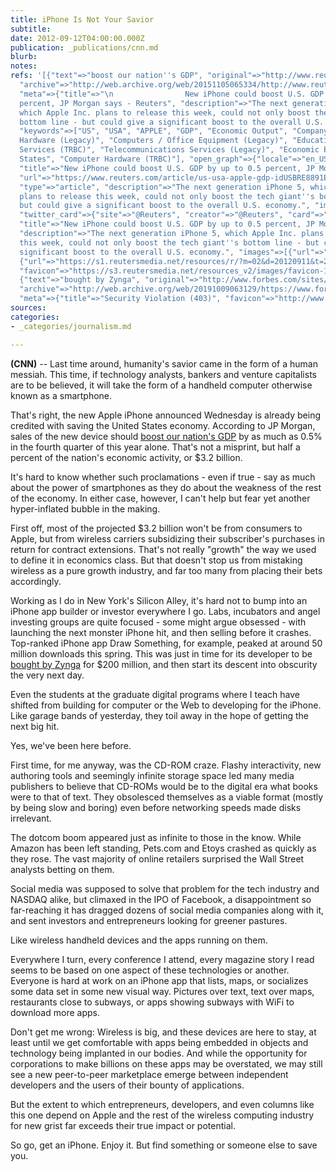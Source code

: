 ```yaml
---
title: iPhone Is Not Your Savior
subtitle: 
date: 2012-09-12T04:00:00.000Z
publication: _publications/cnn.md
blurb: 
notes: 
refs: '[{"text"=>"boost our nation''s GDP", "original"=>"http://www.reuters.com/article/2012/09/11/us-usa-apple-gdp-idUSBRE8891E720120911",
  "archive"=>"http://web.archive.org/web/20151105065334/http://www.reuters.com/article/2012/09/11/us-usa-apple-gdp-idUSBRE8891E720120911",
  "meta"=>{"title"=>"\n                New iPhone could boost U.S. GDP by up to 0.5
  percent, JP Morgan says - Reuters", "description"=>"The next generation iPhone 5,
  which Apple Inc. plans to release this week, could not only boost the tech giant''s
  bottom line - but could give a significant boost to the overall U.S. economy.",
  "keywords"=>["US", "USA", "APPLE", "GDP", "Economic Output", "Company News", "Computer
  Hardware (Legacy)", "Computers / Office Equipment (Legacy)", "Education", "Telecommunications
  Services (TRBC)", "Telecommunications Services (Legacy)", "Economic Events", "United
  States", "Computer Hardware (TRBC)"], "open_graph"=>{"locale"=>"en_US", "site_name"=>"U.S.",
  "title"=>"New iPhone could boost U.S. GDP by up to 0.5 percent, JP Morgan says",
  "url"=>"https://www.reuters.com/article/us-usa-apple-gdp-idUSBRE8891E720120911",
  "type"=>"article", "description"=>"The next generation iPhone 5, which Apple Inc.
  plans to release this week, could not only boost the tech giant''s bottom line -
  but could give a significant boost to the overall U.S. economy.", "images"=>[{"url"=>"https://s1.reutersmedia.net/resources/r/?m=02&d=20120911&t=2&i=651725552&w=1200&r=CBRE88A17ZV00"}]},
  "twitter_card"=>{"site"=>"@Reuters", "creator"=>"@Reuters", "card"=>"summary_large_image",
  "title"=>"New iPhone could boost U.S. GDP by up to 0.5 percent, JP Morgan says",
  "description"=>"The next generation iPhone 5, which Apple Inc. plans to release
  this week, could not only boost the tech giant''s bottom line - but could give a
  significant boost to the overall U.S. economy.", "images"=>[{"url"=>"https://s1.reutersmedia.net/resources/r/?m=02&d=20120911&t=2&i=651725552&w=1200&r=CBRE88A17ZV00"},
  {"url"=>"https://s1.reutersmedia.net/resources/r/?m=02&d=20120911&t=2&i=651725552&w=1200&r=CBRE88A17ZV00"}]},
  "favicon"=>"https://s3.reutersmedia.net/resources_v2/images/favicon-16x16.png"}},
  {"text"=>"bought by Zynga", "original"=>"http://www.forbes.com/sites/terokuittinen/2012/05/01/is-the-omgpop-acquisition-haunting-zynga/",
  "archive"=>"http://web.archive.org/web/20191009063129/https://www.forbes.com/sites/terokuittinen/2012/05/01/is-the-omgpop-acquisition-haunting-zynga/",
  "meta"=>{"title"=>"Security Violation (403)", "favicon"=>"http://www.forbes.com/favicon.ico"}}]'
sources: 
categories:
- _categories/journalism.md

---
```

**(CNN)** -- Last time around, humanity's savior came in the form of a human messiah. This time, if technology analysts, bankers and venture capitalists are to be believed, it will take the form of a handheld computer otherwise known as a smartphone.

That's right, the new Apple iPhone announced Wednesday is already being credited with saving the United States economy. According to JP Morgan, sales of the new device should [boost our nation's GDP](http://www.reuters.com/article/2012/09/11/us-usa-apple-gdp-idUSBRE8891E720120911) by as much as 0.5% in the fourth quarter of this year alone. That's not a misprint, but half a percent of the nation's economic activity, or $3.2 billion.

It's hard to know whether such proclamations - even if true - say as much about the power of smartphones as they do about the weakness of the rest of the economy. In either case, however, I can't help but fear yet another hyper-inflated bubble in the making.

First off, most of the projected $3.2 billion won't be from consumers to Apple, but from wireless carriers subsidizing their subscriber's purchases in return for contract extensions. That's not really "growth" the way we used to define it in economics class. But that doesn't stop us from mistaking wireless as a pure growth industry, and far too many from placing their bets accordingly.

Working as I do in New York's Silicon Alley, it's hard not to bump into an iPhone app builder or investor everywhere I go. Labs, incubators and angel investing groups are quite focused - some might argue obsessed - with launching the next monster iPhone hit, and then selling before it crashes. Top-ranked iPhone app Draw Something, for example, peaked at around 50 million downloads this spring. This was just in time for its developer to be [bought by Zynga](http://www.forbes.com/sites/terokuittinen/2012/05/01/is-the-omgpop-acquisition-haunting-zynga/) for $200 million, and then start its descent into obscurity the very next day.

Even the students at the graduate digital programs where I teach have shifted from building for computer or the Web to developing for the iPhone. Like garage bands of yesterday, they toil away in the hope of getting the next big hit.

Yes, we've been here before.

First time, for me anyway, was the CD-ROM craze. Flashy interactivity, new authoring tools and seemingly infinite storage space led many media publishers to believe that CD-ROMs would be to the digital era what books were to that of text. They obsolesced themselves as a viable format (mostly by being slow and boring) even before networking speeds made disks irrelevant.

The dotcom boom appeared just as infinite to those in the know. While Amazon has been left standing, Pets.com and Etoys crashed as quickly as they rose. The vast majority of online retailers surprised the Wall Street analysts betting on them.

Social media was supposed to solve that problem for the tech industry and NASDAQ alike, but climaxed in the IPO of Facebook, a disappointment so far-reaching it has dragged dozens of social media companies along with it, and sent investors and entrepreneurs looking for greener pastures.

Like wireless handheld devices and the apps running on them.

Everywhere I turn, every conference I attend, every magazine story I read seems to be based on one aspect of these technologies or another. Everyone is hard at work on an iPhone app that lists, maps, or socializes some data set in some new visual way. Pictures over text, text over maps, restaurants close to subways, or apps showing subways with WiFi to download more apps.

Don't get me wrong: Wireless is big, and these devices are here to stay, at least until we get comfortable with apps being embedded in objects and technology being implanted in our bodies. And while the opportunity for corporations to make billions on these apps may be overstated, we may still see a new peer-to-peer marketplace emerge between independent developers and the users of their bounty of applications.

But the extent to which entrepreneurs, developers, and even columns like this one depend on Apple and the rest of the wireless computing industry for new grist far exceeds their true impact or potential.

So go, get an iPhone. Enjoy it. But find something or someone else to save you.